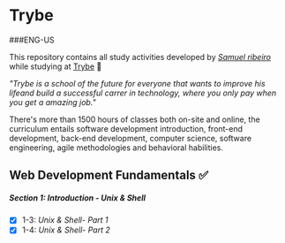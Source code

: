 # Trybe

###ENG-US

This repository contains all study activities developed by _[Samuel ribeiro](https://www.linkedin.com/in/samuel-ribeiro-273ba6199/)_ while studying at [Trybe](https://www.betrybe.com/) :rocket:

_"Trybe is a school of the future for everyone that wants to improve his lifeand build a successful carrer in technology, where you only pay when you get a amazing job."_

There's more than 1500 hours of classes both on-site and online, the curriculum entails software development introduction, front-end development, back-end development, computer science, software engineering, agile methodologies and behavioral habilities.

## Web Development Fundamentals :white_check_mark:

##### Section 1: Introduction - Unix & Shell

- [x] 1-3: _Unix & Shell- Part 1_
- [x] 1-4: _Unix & Shell- Part 2_
